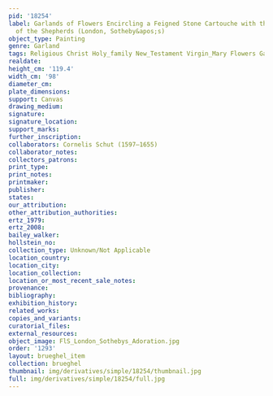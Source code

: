 ```yaml
---
pid: '18254'
label: Garlands of Flowers Encircling a Feigned Stone Cartouche with the Adoration
  of the Shepherds (London, Sotheby&apos;s)
object_type: Painting
genre: Garland
tags: Religious Christ Holy_family New_Testament Virgin_Mary Flowers Garland
realdate: 
height_cm: '119.4'
width_cm: '98'
diameter_cm: 
plate_dimensions: 
support: Canvas
drawing_medium: 
signature: 
signature_location: 
support_marks: 
further_inscription: 
collaborators: Cornelis Schut (1597–1655)
collaborator_notes: 
collectors_patrons: 
print_type: 
print_notes: 
printmaker: 
publisher: 
states: 
our_attribution: 
other_attribution_authorities: 
ertz_1979: 
ertz_2008: 
bailey_walker: 
hollstein_no: 
collection_type: Unknown/Not Applicable
location_country: 
location_city: 
location_collection: 
location_or_most_recent_sale_notes: 
provenance: 
bibliography: 
exhibition_history: 
related_works: 
copies_and_variants: 
curatorial_files: 
external_resources: 
object_image: FlS_London_Sothebys_Adoration.jpg
order: '1293'
layout: brueghel_item
collection: brueghel
thumbnail: img/derivatives/simple/18254/thumbnail.jpg
full: img/derivatives/simple/18254/full.jpg
---
```

